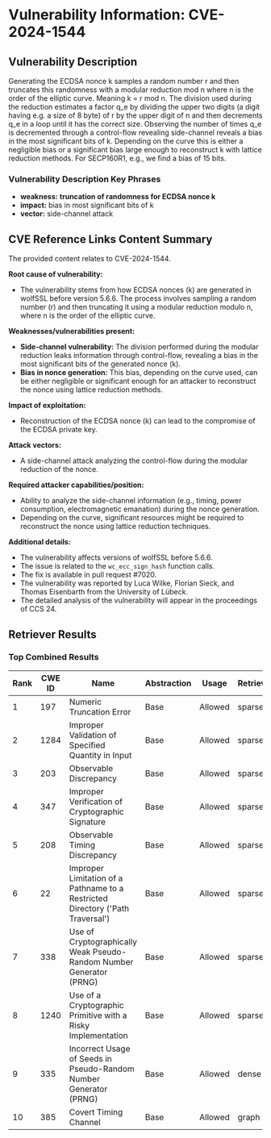 # Vulnerability Information: CVE-2024-1544

## Vulnerability Description
Generating the ECDSA nonce k samples a random number r and then truncates this randomness with a modular reduction mod n where n is the order of the elliptic curve. Meaning k = r mod n. The division used during the reduction estimates a factor q_e by dividing the upper two digits (a digit having e.g. a size of 8 byte) of r by the upper digit of n and then decrements q_e in a loop until it has the correct size. Observing the number of times q_e is decremented through a control-flow revealing side-channel reveals a bias in the most significant bits of k. Depending on the curve this is either a negligible bias or a significant bias large enough to reconstruct k with lattice reduction methods. For SECP160R1, e.g., we find a bias of 15 bits.

### Vulnerability Description Key Phrases
- **weakness:** **truncation of randomness for ECDSA nonce k**
- **impact:** bias in most significant bits of k
- **vector:** side-channel attack

## CVE Reference Links Content Summary
The provided content relates to CVE-2024-1544.

**Root cause of vulnerability:**
- The vulnerability stems from how ECDSA nonces (k) are generated in wolfSSL before version 5.6.6. The process involves sampling a random number (r) and then truncating it using a modular reduction modulo n, where n is the order of the elliptic curve.

**Weaknesses/vulnerabilities present:**
- **Side-channel vulnerability:** The division performed during the modular reduction leaks information through control-flow, revealing a bias in the most significant bits of the generated nonce (k).
- **Bias in nonce generation:** This bias, depending on the curve used, can be either negligible or significant enough for an attacker to reconstruct the nonce using lattice reduction methods.

**Impact of exploitation:**
- Reconstruction of the ECDSA nonce (k) can lead to the compromise of the ECDSA private key.

**Attack vectors:**
- A side-channel attack analyzing the control-flow during the modular reduction of the nonce.

**Required attacker capabilities/position:**
- Ability to analyze the side-channel information (e.g., timing, power consumption, electromagnetic emanation) during the nonce generation.
- Depending on the curve, significant resources might be required to reconstruct the nonce using lattice reduction techniques.

**Additional details:**
- The vulnerability affects versions of wolfSSL before 5.6.6.
- The issue is related to the `wc_ecc_sign_hash` function calls.
- The fix is available in pull request #7020.
- The vulnerability was reported by Luca Wilke, Florian Sieck, and Thomas Eisenbarth from the University of Lübeck.
- The detailed analysis of the vulnerability will appear in the proceedings of CCS 24.

## Retriever Results

### Top Combined Results

| Rank | CWE ID | Name | Abstraction | Usage  | Retrievers | Individual Scores |
|------|--------|------|-------------|-------|------------|-------------------|
| 1 | 197 | Numeric Truncation Error | Base | Allowed | sparse | 0.650 |
| 2 | 1284 | Improper Validation of Specified Quantity in Input | Base | Allowed | sparse | 0.638 |
| 3 | 203 | Observable Discrepancy | Base | Allowed | sparse | 0.636 |
| 4 | 347 | Improper Verification of Cryptographic Signature | Base | Allowed | sparse | 0.635 |
| 5 | 208 | Observable Timing Discrepancy | Base | Allowed | sparse | 0.629 |
| 6 | 22 | Improper Limitation of a Pathname to a Restricted Directory ('Path Traversal') | Base | Allowed | sparse | 0.626 |
| 7 | 338 | Use of Cryptographically Weak Pseudo-Random Number Generator (PRNG) | Base | Allowed | sparse | 0.620 |
| 8 | 1240 | Use of a Cryptographic Primitive with a Risky Implementation | Base | Allowed | sparse | 0.613 |
| 9 | 335 | Incorrect Usage of Seeds in Pseudo-Random Number Generator (PRNG) | Base | Allowed | dense | 0.440 |
| 10 | 385 | Covert Timing Channel | Base | Allowed | graph | 0.002 |

